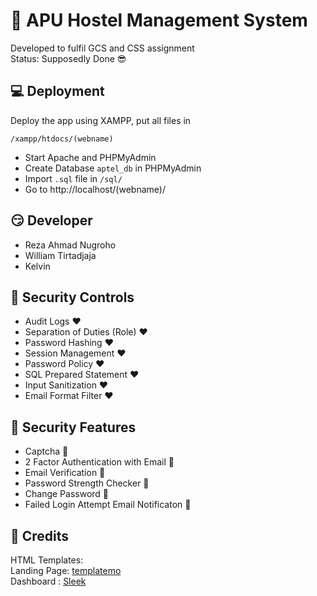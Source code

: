 # :hotel: APU Hostel Management System

Developed to fulfil GCS and CSS assignment   
Status: Supposedly Done :sunglasses:

## :computer: Deployment
Deploy the app using XAMPP, put all files in   
```
/xampp/htdocs/(webname)
```

- Start Apache and PHPMyAdmin   
- Create Database `aptel_db` in PHPMyAdmin
- Import `.sql` file in `/sql/` 
- Go to http://localhost/(webname)/ 


## :smirk: Developer
- Reza Ahmad Nugroho
- William Tirtadjaja
- Kelvin


## :closed_lock_with_key: Security Controls
- Audit Logs :heart:
- Separation of Duties (Role) :heart:
- Password Hashing :heart:
- Session Management :heart:
- Password Policy :heart:
- SQL Prepared Statement :heart:
- Input Sanitization :heart:
- Email Format Filter :heart:

## :closed_lock_with_key: Security Features
- Captcha :black_heart:
- 2 Factor Authentication with Email :black_heart:
- Email Verification :black_heart:
- Password Strength Checker :black_heart:
- Change Password :black_heart:
- Failed Login Attempt Email Notificaton :black_heart:

## :pray: Credits
HTML Templates:   
  Landing Page: [templatemo](https://templatemo.com/tm-522-venue)   
  Dashboard   : [Sleek](https://github.com/tafcoder/sleek-dashboard)   
